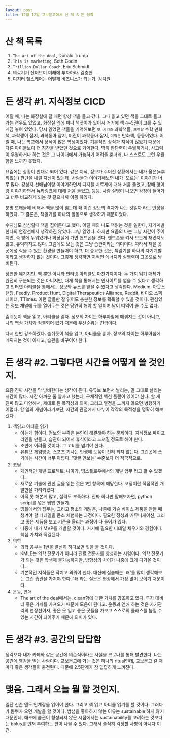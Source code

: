 ```yaml
---
layout: post
title: 12월 12일 교보문고에서 산 책 & 든 생각
---
```


# 산 책 목록

1. `The art of the deal`, Donald Trump
2. `This is marketing`, Seth Godin
3. `Trillion Dollar Coach`, Eric Schmidt
4. 의료기기 산어브이 미래에 투자하라. 김충현
5. 디지터 헬스케어는 어떻게 비즈니스가 되는가. 김치원

# 든 생각 #1. 지식정보 CICD

어릴 때, 나는 화장실에 갈 때면 항상 책을 들고 갔다. 그때 읽고 있던 책을 그대로 들고 가는 경우도 있었고, 화장실 옆에 미니 책꽂이가 있어서 거기에 책 4~5권이 고를 수 있게끔 놓여 있었다. 당시 읽었던 책들을 기억해보면 `앗 시리즈` 과학책들, `프랙탈` 수학 만화책, 과학쟁이 잡지, 과학동아 잡지, 어린이 과학동아 잡지, `미적분` 만화책, 등등이었다.
어릴 때, 나는 학교에서 상식이 많은 학생이었다. 기본적인 상식과 지식이 많았기 때문에 다른 아이들보다 더 칭찬을 받았던 것으로 기억한다. 딱히 판단력이 우월하거나, 사고력이 우월하거나 하는 것은 그 나이대에서 가늠하기 어려울 뿐더러, 나 스스로도 그런 우월함을 느끼진 못했다.

요즘에는 상황이 반대로 되어 있다. 같은 지식, 정보가 주어진 상황에서는 내가 옳은(=후회없는) 판단을 내릴 자신이 있는데, 사람들과 이야기해보면 내가 '모르는' 이야기가 너무 많다. 강성지 선배님이랑 이야기하면서 디지털 치료제에 대해 처음 들었고, 창배 형이랑 이야기하면서 뉴라링크에 대해 처음 들었고, 등등. 사람 실명이 나오면 감정이 들어가고 너무 비교하게 되는 것 같으니까 이쯤 하겠다.

분명 또래들에 비해서 책을 많이 읽는데 왜 이런 정보의 격차가 나는 것일까 라는 반성을 하였다. 그 결론은, 책읽기를 하나의 활동으로 생각하기 때문이었다.

수지님도 심심할때 책을 집어든다고 했다. 어릴 때의 나도 책읽는 것을 일한다, 자기계발 한다의 연장선에서 생각하진 않았다. 그냥 읽었다. 하지만 요즘의 나는 그냥 시간이 주어지면, 즉 방에 누워있거나 화장실에 가면 핸드폰을 켠다. 핸드폰을 켜서 보는게 재밌지도 않고, 유익하지도 않다. 그럼에도 보는 것은 그냥 습관이라는 의미이다. 따라서 책을 곳곳에성 릭을 수 있는 환경을 만들어야 하고, 더 중요한 것은, 책읽기를 하나의 자기계발이라고 생각하지 않는 것이다. 그렇게 생각하면 지적인 에너지와 실행력이 그곳으로 낭비된다.

당연한 얘기지만, 책 뿐만 아니라 인터넷 아티클도 마찬가지이다. 두 가지 읽기 매체가 완전히 구분되는 것은 아니지만, 대개 책을 통해서는 인사이트를 얻을 수 있다고 생각하고 인터넷 아티클을 통해서는 정보와 뉴스를 얻을 수 있다고 생각한다. Medium, 아웃스탠딩, Feedly, Product Hunt, Digital Therapeutics Alliance, Reddit, 바이오 스펙테이터, TTimes. 이런 글들만 잘 읽어도 충분한 정보를 획득할 수 있을 것이다. 관심있는 정보 채널에 귀를 열어두는 것은 당연히 해야 할 일이며 남이 떠먹여 줄 수도 없다.

숨쉬듯이 책을 읽고, 아티클을 읽자. 정보의 차이는 하루아침에 메꿔지는 것이 아니고, 나의 핵심 가치와 직결되어 있기 때문에 우선순위는 긴급이다.

다시 한번 강조하겠다. 숨쉬듯이 책을 읽고, 아티클을 읽자. 정보의 차이는 하루아침에 메꿔지는 것이 아니고, 습관을 바꾸어야 한다.

# 든 생각 #2. 그렇다면 시간을 어떻게 쓸 것인지.

요즘 진짜 시간을 막 낭비한다는 생각이 든다. 유튜브 보면서 날리는, 말 그대로 날리는 시간이 많다. 시간 아까운 줄 알자고 했는데, 구체적인 액션 플랜이 있어야 한다.
할 게 진짜 많고 다양해서, 제대로 된 목적성과 의미, 그리고 열정을 느끼지 않으면 병행하기 어렵다. 할 일의 개념이라기보단, 시간의 관점에서 나누어 각각의 목적성을 명확히 해보겠다.

1. 책읽고 아티클 읽기
   - 아는게 힘이다. 정보의 부족은 본인이 해결해야 하는 문제이다. 지식정보 파이프라인을 만들고, 습관이 되어서 휴식이라고 느껴질 정도로 해야 한다.
   - 초반에 어려울 것이다. 그 고비를 넘겨야 한다.
   - 유튜브 게임방송, 스포츠 기사는 인생에 도움이 전혀 되지 않는다. 그런곳에 쓰기에는 시간이 너무 아깝다. '댓글 안보는' 수준보다 더 적극적으로.
2. 코딩
   - 개인적인 개발 프로젝트, 나아가, 띵스플로우에서의 개발 업무 라고 할 수 있겠다.
   - 새로운 기술에 관한 글을 읽는 것은 1번 항목에 해당한다. 코딩이란 직접적인 개발만을 가리키겠다.
   - 아직 못 해본게 많고, 실력도 부족하다. 진짜 하나만 말해보자면, python script를 넣은 웹앱 만들기.
   - 띵플에서의 잡무는, 그리고 평소의 개발은, 나중에 기술 베이스 제품을 만들 때 챙겨야 할 디테일을 몸소 체험하는 과정이다. 필요한 정성과 커뮤니케이션, 그리고 좋은 제품을 보고 기준을 올리는 과정이 다 들어가 있다.
   - 나중에 내가 MVP를 개발할 것이다. 거기에 필요한 디테일 채우기와 경험이다. 핵심 가치와 직결된다.
3. 의학
   - 의학 공부는 1번을 열심히 하다보면 빛을 볼 것이다.
   - KMLE는 의학 전문가가 아니라 진료 전문가를 양성하는 시험이다. 의학 전문가가 되는 것은 학생때 불가능하지만, 방향성의 차이가 나중에 크게 다가올 것이다.
   - 기본적인 지식들은 닥치고 외워야 한다. 대신에 실습때는 '왜'를 많이 생각해보는 그런 습관을 가져야 한다. '왜'라는 질문은 현장에서 가장 많이 보이기 때문이다.
4. 운동, 연애
   - The art of the deal에서는, clean함에 대한 가치를 강조하고 있다. 투자 대비 더 좋은 가치를 가져오기 때문에 도움이 된다고. 운동과 연애 하는 것은 자기관리의 연장선이자, 좋은 옷 입고 좋은 곳들을 가보고 스스로의 클래스를 높일 수 있는 시간이 되어주기 때문에 의미가 있다.

# 든 생각 #3. 공간의 답답함

생각보다 내가 카페와 같은 공간에 의존적이라는 사실을 코로나를 통해 발견한다.
나는 공간에 영감을 받는 사람이다. 교보문고에 가는 것은 하나의 ritual인데, 교보문고 갈 때마다 좋은 생각들이 충전된다.
때문에 2.5단계가 참 답답하게 느껴진다.

# 맺음. 그래서 오늘 뭘 할 것인지.

일단 신촌 엔도 인계장을 읽어야 한다. 그리고 책 읽고 아티클 읽기를 할 것이다. 그러다가 뽐뿌가 오면 개발을 할 것이다.
밤샘을 좋아하지 않는 이유는 sustainable 하지 않기 때문인데, 애초에 습관이 형성되지 않은 시점에서는 sustainability를 고려하는 것보다는 bolus를 먼저 투여하는 편이 나을 수 있다. 그래서 솔직히 걱정할 사항이 아니다 이건.
